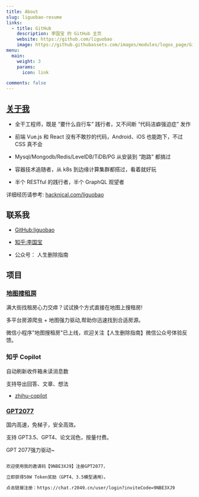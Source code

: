 ```yaml
---
title: About
slug: liguobao-resume
links:
  - title: GitHub
    description: 李国宝 的 GitHub 主页
    website: https://github.com/liguobao
    image: https://github.githubassets.com/images/modules/logos_page/GitHub-Mark.png
menu:
  main:
    weight: 3
    params:
      icon: link

comments: false
---
```


## [关于我](https://hacknical.com/liguobao/resume)

- 全干工程师，既是 “要什么自行车” 践行者，又不间断 “代码洁癖强迫症” 发作

- 前端 Vue.js 和 React 没有不敢抄的代码，Android、iOS 也能跑下，不过 CSS 真不会

- Mysql/Mongodb/Redis/LevelDB/TiDB/PG 从安装到 “跑路” 都搞过

- 容器技术追随者，从 k8s 到边缘计算集群都搭过，看着就好玩

- 半个 RESTful 的践行者，半个 GraphQL 观望者

详细经历请参考: [hacknical.com/liguobao](https://hacknical.com/liguobao/resume)

## 联系我

- [GitHub:liguobao](https://github.com/liguobao)

- [知乎:李国宝](https://www.zhihu.com/people/codelover)

- 公众号： 人生删除指南

## 项目

### [地图搜租房](https://web.house2048.cn)

满大街找租房心力交瘁？试试换个方式直接在地图上搜租房!

多平台房源爬虫 + 地图强力驱动,帮助你迅速找到合适房源。

微信小程序"地图搜租房"已上线，欢迎关注【人生删除指南】微信公众号体验反馈。

### 知乎 Copilot

自动刷新收件箱未读消息数

支持导出回答、文章、想法

- [zhihu-copilot](https://oss.r2049.cn/zhihu-copilot)

### [GPT2077](https://chat.r2049.cn/user/login)

国内高速，免梯子，安全高效。

支持 GPT3.5、GPT4、论文润色，按量付费。

GPT 2077强力驱动~

```txt

欢迎使用我的邀请码【9NBE3XJ9】注册GPT2077，

立即获得50W Token奖励（GPT4、3.5模型通用）。

点击链接注册：https://chat.r2049.cn/user/login?inviteCode=9NBE3XJ9

```

